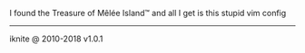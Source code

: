I found the Treasure of Mêlée Island™ and all I get is this stupid vim config

----
iknite @ 2010-2018
v1.0.1
